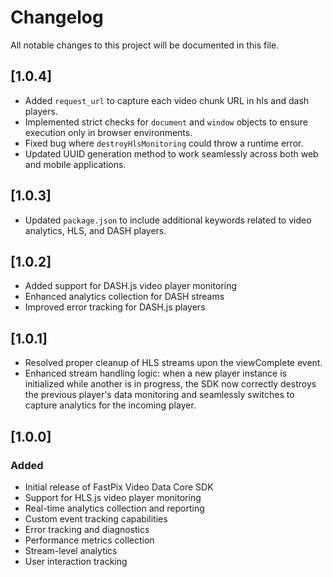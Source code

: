 # Changelog

All notable changes to this project will be documented in this file.

## [1.0.4]
- Added `request_url` to capture each video chunk URL in hls and dash players.
- Implemented strict checks for `document` and `window` objects to ensure execution only in browser environments.
- Fixed bug where `destroyHlsMonitoring` could throw a runtime error.
- Updated UUID generation method to work seamlessly across both web and mobile applications.

## [1.0.3]
- Updated `package.json` to include additional keywords related to video analytics, HLS, and DASH players.

## [1.0.2]
- Added support for DASH.js video player monitoring
- Enhanced analytics collection for DASH streams
- Improved error tracking for DASH.js players

## [1.0.1]
- Resolved proper cleanup of HLS streams upon the viewComplete event.
- Enhanced stream handling logic: when a new player instance is initialized while another is in progress, the SDK now correctly destroys the previous player's data monitoring and seamlessly switches to capture analytics for the incoming player.

## [1.0.0]

### Added
- Initial release of FastPix Video Data Core SDK
- Support for HLS.js video player monitoring
- Real-time analytics collection and reporting
- Custom event tracking capabilities
- Error tracking and diagnostics
- Performance metrics collection
- Stream-level analytics
- User interaction tracking
